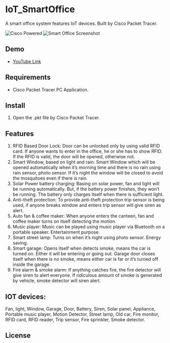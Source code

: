 # IoT_SmartOffice
A smart office system features IoT devices. Built by Cisco Packet Tracer.

![Cisco Powered](https://i.ibb.co/9NXmpkG/111.png)
![Smart Office Screenshot](https://i.ibb.co/BKDLK43/2222.png)


## Demo

* [YouTube Link](https://www.youtube.com/watch?v=ODyQ2EmaXF4&t=323s)


## Requirements

* Cisco Packet Tracer PC Application.

## Install

1. Open the .pkt file by Cisco Packet Tracer.

## Features

1.	RFID Based Door Lock: Door can be unlocked only by using valid RFID card. If anyone wants to enter in the office, he or she has to show RFID. If the RFID is valid, the door will be opened, otherwise not.
2.	Smart Window, based on light and rain: Smart Window which will be opened automatically when it’s morning time and there is no rain using rain sensor, photo sensor. If it’s night the window will be closed to avoid the mosquitoes even if there is rain.
3.	Solar Power battery charging: Basing on solar power, fan and light will be running automatically. But, if the battery power finishes, they won’t be running. The battery only charges itself when there is sufficient light.
4.	Anti-theft protection: To provide anti-theft protection trip sensor is being used, if anyone breaks window and enters trip sensor will give siren as alert.
5.	Auto fan & coffee maker: When anyone enters the canteen, fan and coffee maker turns on itself detecting the motion.
6.	Music player: Music can be played using music player via Bluetooth on a portable speaker. Entertainment purpose.
7.	 Smart street lamp: Turns on when it’s night using photo sensor. Energy saving.
8.	Smart garage: Opens itself when detects smoke, means the car is turned on. Either it will be entering or going out. Garage door closes itself when there is no smoke, means either car is far or it’s turned off inside the garage.
9.	Fire alarm & smoke alarm: If anything catches fire, the fire detector will give siren to alert everyone. If ridiculous amount of smoke is generated by vehicle, smoke detector will siren alert.


## IOT devices: 

Fan, light, Window, Garage, Door, Battery, Siren, Solar panel, Appliance, Portable music player, Motion Detector, Street lamp, Old car, Fire monitor, RFID card, RFID reader, Trip sensor, Fire sprinkler, Smoke detector. 



## License

``` 

```
